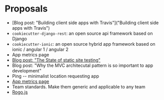# Proposals

- [Blog post: "Building client side apps with Travis"]("Building client side apps with Travis")
- `cookiecutter-django-rest`: an open source api framework based on Django
- `cookiecutter-ionic`: an open source hybrid app framework based on ionic / angular 1 / angular 2
- App metrics page
- [Blog post: "The State of static site testing"](the-state-of-static-site-testing.md)
- Blog post: "Why the MVC architecutal pattern is so important to app development"
- Ping -- minimalist location requesting app
- [App metrics page](app-metrics-page.md)
- Team standards. Make them generic and applicable to any team
- [Rogo.js](rogojs.md)
